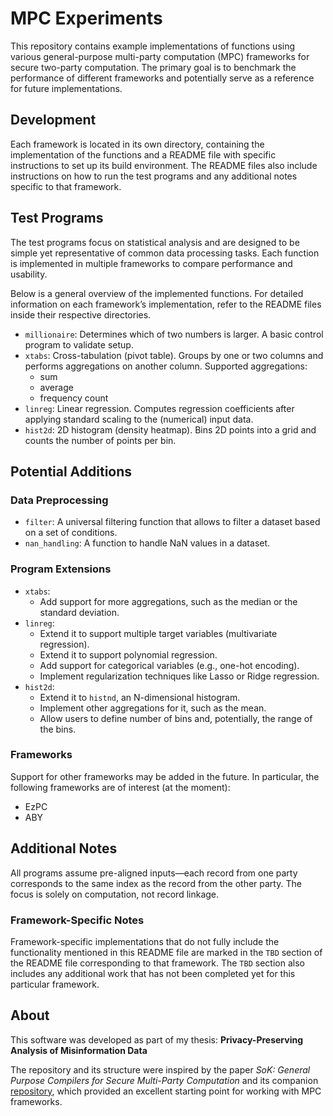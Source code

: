 # MPC Experiments
This repository contains example implementations of functions using various general-purpose multi-party computation (MPC) frameworks for secure two-party computation. The primary goal is to benchmark the performance of different frameworks and potentially serve as a reference for future implementations.

## Development
Each framework is located in its own directory, containing the implementation of the functions and a README file with specific instructions to set up its build environment. The README files also include instructions on how to run the test programs and any additional notes specific to that framework.

## Test Programs
The test programs focus on statistical analysis and are designed to be simple yet representative of common data processing tasks. Each function is implemented in multiple frameworks to compare performance and usability.

Below is a general overview of the implemented functions. For detailed information on each framework’s implementation, refer to the README files inside their respective directories.

 - `millionaire`: Determines which of two numbers is larger. A basic control program to validate setup.
 - `xtabs`: Cross-tabulation (pivot table). Groups by one or two columns and performs aggregations on another column. Supported aggregations: 
    - sum
    - average
    - frequency count
- `linreg`: Linear regression. Computes regression coefficients after applying standard scaling to the (numerical) input data.
- `hist2d`: 2D histogram (density heatmap). Bins 2D points into a grid and counts the number of points per bin.


## Potential Additions
### Data Preprocessing
- `filter`: A universal filtering function that allows to filter a dataset based on a set of conditions.
- `nan_handling`: A function to handle NaN values in a dataset.

### Program Extensions
- `xtabs`: 
  - Add support for more aggregations, such as the median or the standard deviation.
- `linreg`: 
  - Extend it to support multiple target variables (multivariate regression).
  - Extend it to support polynomial regression.
  - Add support for categorical variables (e.g., one-hot encoding).
  - Implement regularization techniques like Lasso or Ridge regression.
- `hist2d`: 
  - Extend it to `histnd`, an N-dimensional histogram. 
  - Implement other aggregations for it, such as the mean.
  - Allow users to define number of bins and, potentially, the range of the bins.

### Frameworks
Support for other frameworks may be added in the future. In particular, the following frameworks are of interest (at the moment):
- EzPC
- ABY 



## Additional Notes
All programs assume pre-aligned inputs—each record from one party corresponds to the same index as the record from the other party. The focus is solely on computation, not record linkage.

### Framework-Specific Notes
Framework-specific implementations that do not fully include the functionality mentioned in this README file are marked in the `TBD` section of the README file corresponding to that framework. The `TBD` section also includes any additional work that has not been completed yet for this particular framework.

## About
This software was developed as part of my thesis: **Privacy-Preserving Analysis of Misinformation Data**

The repository and its structure were inspired by the paper *SoK: General Purpose Compilers for Secure Multi-Party Computation* and its companion [repository](https://github.com/MPC-SoK/frameworks/), which provided an excellent starting point for working with MPC frameworks.
